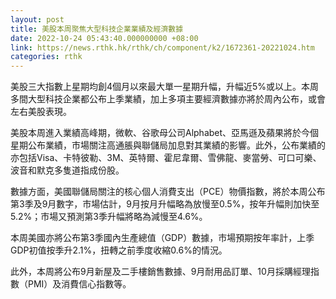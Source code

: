 ```yaml
---
layout: post
title: 美股本周聚焦大型科技企業業績及經濟數據
date: 2022-10-24 05:43:40.000000000 +08:00
link: https://news.rthk.hk/rthk/ch/component/k2/1672361-20221024.htm
categories: rthk
---
```


美股三大指數上星期均創4個月以來最大單一星期升幅，升幅近5%或以上。本周多間大型科技企業都公布上季業績，加上多項主要經濟數據亦將於周內公布，或會左右美股表現。

美股本周進入業績高峰期，微軟、谷歌母公司Alphabet、亞馬遜及蘋果將於今個星期公布業績，市場關注高通脹與聯儲局加息對其業績的影響。此外，公布業績的亦包括Visa、卡特彼勒、3M、英特爾、霍尼韋爾、雪佛龍、麥當勞、可口可樂、波音和默克多隻道指成份股。

數據方面，美國聯儲局關注的核心個人消費支出（PCE）物價指數，將於本周公布第3季及9月數字，市場估計，9月按月升幅略為放慢至0.5%，按年升幅則加快至5.2%；市場又預測第3季升幅將略為減慢至4.6%。

本周美國亦將公布第3季國內生產總值（GDP）數據，市場預期按年率計，上季GDP初值按季升2.1%，扭轉之前季度收縮0.6%的情況。

此外，本周將公布9月新屋及二手樓銷售數據、9月耐用品訂單、10月採購經理指數（PMI）及消費信心指數等。

